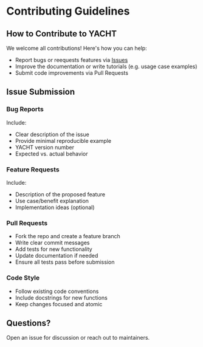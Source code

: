 # Contributing Guidelines

## How to Contribute to YACHT

We welcome all contributions! Here's how you can help:

* Report bugs or reequests features via [Issues](https://github.com/KoslickiLab/YACHT/issues)
* Improve the documentation or write tutorials (e.g. usage case examples)
* Submit code improvements via Pull Requests

## Issue Submission

### Bug Reports
Include:
* Clear description of the issue
* Provide minimal reproducible example
* YACHT version number
* Expected vs. actual behavior

### Feature Requests
Include:
* Description of the proposed feature
* Use case/benefit explanation
* Implementation ideas (optional)

### Pull Requests
* Fork the repo and create a feature branch
* Write clear commit messages
* Add tests for new functionality
* Update documentation if needed
* Ensure all tests pass before submission

### Code Style
* Follow existing code conventions
* Include docstrings for new functions
* Keep changes focused and atomic

## Questions?
Open an issue for discussion or reach out to maintainers.